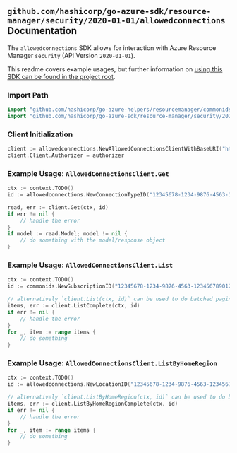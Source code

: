 
## `github.com/hashicorp/go-azure-sdk/resource-manager/security/2020-01-01/allowedconnections` Documentation

The `allowedconnections` SDK allows for interaction with Azure Resource Manager `security` (API Version `2020-01-01`).

This readme covers example usages, but further information on [using this SDK can be found in the project root](https://github.com/hashicorp/go-azure-sdk/tree/main/docs).

### Import Path

```go
import "github.com/hashicorp/go-azure-helpers/resourcemanager/commonids"
import "github.com/hashicorp/go-azure-sdk/resource-manager/security/2020-01-01/allowedconnections"
```


### Client Initialization

```go
client := allowedconnections.NewAllowedConnectionsClientWithBaseURI("https://management.azure.com")
client.Client.Authorizer = authorizer
```


### Example Usage: `AllowedConnectionsClient.Get`

```go
ctx := context.TODO()
id := allowedconnections.NewConnectionTypeID("12345678-1234-9876-4563-123456789012", "example-resource-group", "locationValue", "External")

read, err := client.Get(ctx, id)
if err != nil {
	// handle the error
}
if model := read.Model; model != nil {
	// do something with the model/response object
}
```


### Example Usage: `AllowedConnectionsClient.List`

```go
ctx := context.TODO()
id := commonids.NewSubscriptionID("12345678-1234-9876-4563-123456789012")

// alternatively `client.List(ctx, id)` can be used to do batched pagination
items, err := client.ListComplete(ctx, id)
if err != nil {
	// handle the error
}
for _, item := range items {
	// do something
}
```


### Example Usage: `AllowedConnectionsClient.ListByHomeRegion`

```go
ctx := context.TODO()
id := allowedconnections.NewLocationID("12345678-1234-9876-4563-123456789012", "locationValue")

// alternatively `client.ListByHomeRegion(ctx, id)` can be used to do batched pagination
items, err := client.ListByHomeRegionComplete(ctx, id)
if err != nil {
	// handle the error
}
for _, item := range items {
	// do something
}
```
